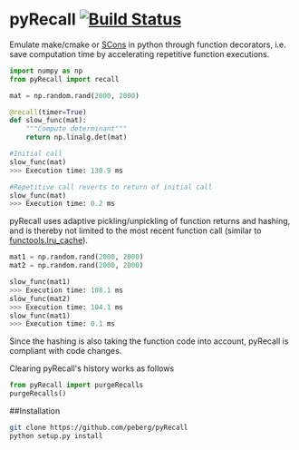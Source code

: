 # pyRecall [![Build Status](https://travis-ci.org/peberg/pyRecall.png)](https://travis-ci.org/peberg/pyRecall)

Emulate make/cmake or  [SCons](https://docs.python.org/3/library/functools.html) in python through function decorators, i.e. save computation time by accelerating repetitive function executions.
```python
import numpy as np
from pyRecall import recall

mat = np.random.rand(2000, 2000)

@recall(timer=True)
def slow_func(mat):
    """Compute determinant"""
    return np.linalg.det(mat)

#Initial call
slow_func(mat)
>>> Execution time: 130.9 ms

#Repetitive call reverts to return of initial call
slow_func(mat)
>>> Execution time: 0.2 ms
```
pyRecall uses adaptive pickling/unpickling of function returns and hashing, and is thereby not limited to the most recent function call (similar to [functools.lru_cache](https://docs.python.org/3/library/functools.html)).
```python
mat1 = np.random.rand(2000, 2000)
mat2 = np.random.rand(2000, 2000)        

slow_func(mat1)
>>> Execution time: 108.1 ms
slow_func(mat2)
>>> Execution time: 104.1 ms
slow_func(mat1)
>>> Execution time: 0.1 ms
```
Since the hashing is also taking the function code into account, pyRecall is compliant with code changes.

Clearing pyRecall's history works as follows
```python
from pyRecall import purgeRecalls
purgeRecalls()
```


##Installation
``` sh
git clone https://github.com/peberg/pyRecall
python setup.py install
```
